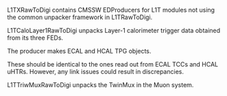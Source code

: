 L1TXRawToDigi contains CMSSW EDProducers for L1T modules not using the 
common unpacker framework in L1TRawToDigi.

L1TCaloLayer1RawToDigi unpacks Layer-1 calorimeter trigger data obtained from its three FEDs.

The producer makes ECAL and HCAL TPG objects.

These should be identical to the ones read out from ECAL TCCs
and HCAL uHTRs.  However, any link issues could result in 
discrepancies.  



L1TTriwMuxRawToDigi unpacks the TwinMux in the Muon system.
